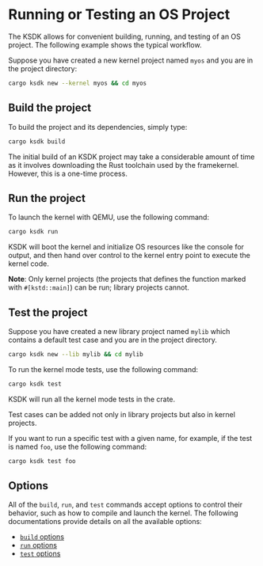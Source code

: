 # Running or Testing an OS Project

The KSDK allows for convenient building, running,
and testing of an OS project.
The following example shows the typical workflow.

Suppose you have created a new kernel project named `myos`
and you are in the project directory:

```bash
cargo ksdk new --kernel myos && cd myos
```

## Build the project

To build the project and its dependencies,
simply type:

```bash
cargo ksdk build
```

The initial build of an KSDK project
may take a considerable amount of time 
as it involves downloading the Rust toolchain used by the framekernel.
However, this is a one-time process.

## Run the project

To launch the kernel with QEMU,
use the following command:

```bash
cargo ksdk run
```

KSDK will boot the kernel
and initialize OS resources like the console for output,
and then hand over control to the kernel entry point
to execute the kernel code.

**Note**: Only kernel projects (the projects
that defines the function marked with `#[kstd::main]`)
can be run;
library projects cannot.


## Test the project

Suppose you have created a new library project named `mylib` 
which contains a default test case 
and you are in the project directory.

```bash
cargo ksdk new --lib mylib && cd mylib
```

To run the kernel mode tests, use the following command:

```bash
cargo ksdk test
```

KSDK will run all the kernel mode tests in the crate.

Test cases can be added not only in library projects 
but also in kernel projects.

If you want to run a specific test with a given name,
for example, if the test is named `foo`,
use the following command:

```bash
cargo ksdk test foo
```

## Options

All of the `build`, `run`, and `test` commands accept options
to control their behavior, such as how to compile and
launch the kernel.
The following documentations provide details on
all the available options:

- [`build` options](../reference/commands/build.md)
- [`run` options](../reference/commands/run.md)
- [`test` options](../reference/commands/test.md)
